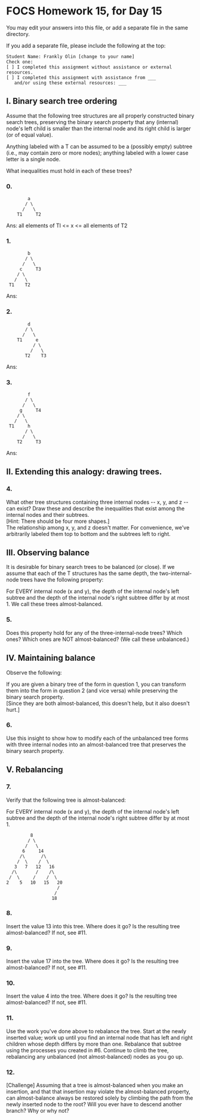 
# FOCS Homework 15, for Day 15

You may edit your answers into this file, or add a separate file in the same directory.

If you add a separate file, please include the following at the top:

```
Student Name: Frankly Olin [change to your name]
Check one:
[ ] I completed this assignment without assistance or external resources.
[ ] I completed this assignment with assistance from ___
   and/or using these external resources: ___
```


## I. Binary search tree ordering


Assume that the following tree structures are all properly constructed binary search trees, preserving the binary search property that any (internal) node's left child is smaller than the internal node and its right child is larger (or of equal value).  

Anything labeled with a T can be assumed to be a (possibly empty) subtree (i.e., may contain zero or more nodes); anything labeled with a lower case letter is a single node.

What inequalities must hold in each of these trees?

### 0.
```
        a
       / \
      /   \
    T1     T2
```

Ans:  all elements of TI <= x <= all elements of T2

### 1.
```
        b
       / \
      /   \
     c     T3
    / \
   /   \
 T1    T2
```

Ans:  



### 2.
```
        d
       / \
      /   \
    T1     e
          / \
         /   \
       T2    T3
```

Ans:  



### 3.
```
        f
       / \
      /   \
     g     T4
    / \
   /   \
 T1     h
       / \
      /   \
    T2     T3
```

Ans:  



## II.  Extending this analogy:  drawing trees.

### 4. 

What other tree structures containing three internal nodes -- x, y, and z -- can exist?  Draw these and describe the inequalities that exist among the internal nodes and their subtrees.  
[Hint:  There should be four more shapes.]  
The relationship among x, y, and z doesn't matter.  For convenience, we've arbitrarily labeled them top to bottom and the subtrees left to right.






<expand as needed>





## III.  Observing balance

It is desirable for binary search trees to be balanced (or close).  If we assume that each of the T structures has the same depth, the two-internal-node trees have the following property:

For EVERY internal node (x and y), the depth of the internal node's left subtree and the depth of the internal node's right subtree differ by at most 1.  We call these trees almost-balanced.  


### 5. 

Does this property hold for any of the three-internal-node trees?  Which ones?  Which ones are NOT almost-balanced?  (We call these unbalanced.)


## IV.  Maintaining balance


Observe the following:

If you are given a binary tree of the form in question 1, you can transform them into the form in question 2 (and vice versa) while preserving the binary search property.  
[Since they are both almost-balanced, this doesn't help, but it also doesn't hurt.]  

### 6. 

Use this insight to show how to modify each of the unbalanced tree forms with three internal nodes into an almost-balanced tree that preserves the binary search property.




## V.  Rebalancing

### 7. 

Verify that the following tree is almost-balanced:

For EVERY internal node (x and y), the depth of the internal node's left subtree and the depth of the internal node's right subtree differ by at most 1. 

```
         8
        / \
       /   \
      6     14
     /\      /\  
    /  \    /  \ 
   3   7   12   16  
  /\       /    /\ 
 /  \     /    /  \ 
2    5   10   15   20
                   /
                  /
                 18
```



### 8. 

Insert the value 13 into this tree.  Where does it go?  Is the resulting tree almost-balanced?  If not, see #11.


### 9. 

Insert the value 17 into the tree.  Where does it go?  Is the resulting tree almost-balanced?  If not, see #11.

### 10. 

Insert the value 4 into the tree.  Where does it go?  Is the resulting tree almost-balanced?  If not, see #11.


### 11. 

Use the work you've done above to rebalance the tree.  Start at the newly inserted value; work up until you find an internal node that has left and right children whose depth differs by more than one.  Rebalance that subtree using the processes you created in #6.  Continue to climb the tree, rebalancing any unbalanced (not almost-balanced) nodes as you go up.


### 12. 

[Challenge] Assuming that a tree is almost-balanced when you make an insertion, and that that insertion may violate the almost-balanced property, can almost-balance always be restored solely by climbing the  path from the newly inserted node to the root?  Will you ever have to descend another branch?  Why or why not?











